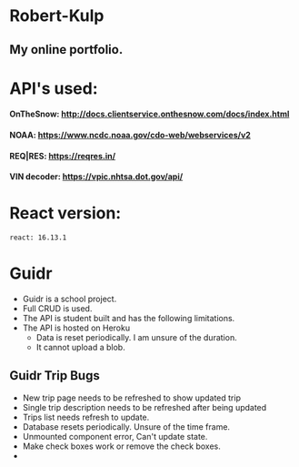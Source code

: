 # Robert-Kulp 
## My online portfolio.

# API's used: 
#### OnTheSnow: http://docs.clientservice.onthesnow.com/docs/index.html
#### NOAA: https://www.ncdc.noaa.gov/cdo-web/webservices/v2
#### REQ|RES: https://reqres.in/
#### VIN decoder: https://vpic.nhtsa.dot.gov/api/

# React version: 
	react: 16.13.1

# Guidr
- Guidr is a school project. 
- Full CRUD is used. 
- The API is student built and has the following limitations. 
- The API is hosted on Heroku
	- Data is reset periodically. I am unsure of the duration.
	- It cannot upload a blob. 

## Guidr Trip Bugs
- New trip page needs to be refreshed to show updated trip
- Single trip description needs to be refreshed after being updated
- Trips list needs refresh to update. 
- Database resets periodically. Unsure of the time frame. 
- Unmounted component error, Can't update state. 
- Make check boxes work or remove the check boxes.
-  
